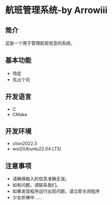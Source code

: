 
# 航班管理系统-by Arrowiii

## 简介

这是一个用于管理航班信息的系统。

## 基本功能
- 待定
- 先占个坑
## 开发语言
- C
- CMake

## 开发环境
- clion2022.3
- wsl2(Ubuntu22.04 LTS)


## 注意事项

- 请确保输入的信息准确无误。
- 如有问题，请联系我们。
- 如果发现程序运行出现问题，请立即关闭程序
- 少女祈祷中......
